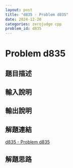 ```yaml
---
layout: post
title: "d835 - Problem d835"
date: 2024-12-20
categories: zerojudge cpp
problem_id: d835
---
```


# Problem d835

## 題目描述



## 輸入說明



## 輸出說明



## 解題連結

[d835 - Problem d835](https://zerojudge.tw/ShowProblem?problemid=d835)

## 解題思路

